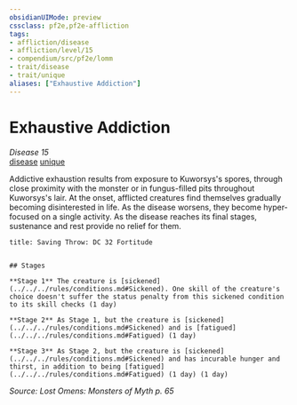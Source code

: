 ```yaml
---
obsidianUIMode: preview
cssclass: pf2e,pf2e-affliction
tags:
- affliction/disease
- affliction/level/15
- compendium/src/pf2e/lomm
- trait/disease
- trait/unique
aliases: ["Exhaustive Addiction"]
---
```

# Exhaustive Addiction
*Disease 15*  
[disease](../../../rules/traits/disease.md)  [unique](../../../rules/traits/unique.md)  

Addictive exhaustion results from exposure to Kuworsys's spores, through close proximity with the monster or in fungus-filled pits throughout Kuworsys's lair. At the onset, afflicted creatures find themselves gradually becoming disinterested in life. As the disease worsens, they become hyper-focused on a single activity. As the disease reaches its final stages, sustenance and rest provide no relief for them.

```ad-inline-affliction
title: Saving Throw: DC 32 Fortitude


## Stages

**Stage 1** The creature is [sickened](../../../rules/conditions.md#Sickened). One skill of the creature's choice doesn't suffer the status penalty from this sickened condition to its skill checks (1 day)

**Stage 2** As Stage 1, but the creature is [sickened](../../../rules/conditions.md#Sickened) and is [fatigued](../../../rules/conditions.md#Fatigued) (1 day)

**Stage 3** As Stage 2, but the creature is [sickened](../../../rules/conditions.md#Sickened) and has incurable hunger and thirst, in addition to being [fatigued](../../../rules/conditions.md#Fatigued) (1 day) (1 day)
```

*Source: Lost Omens: Monsters of Myth p. 65*
